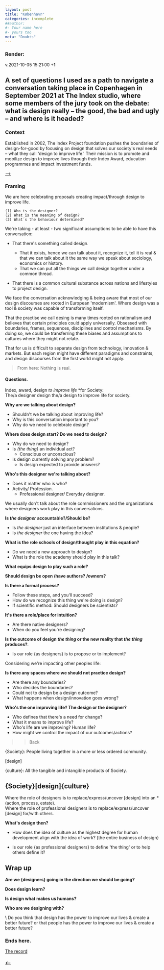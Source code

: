 ```yaml
---
layout: post
title: "København"
categories: incomplete
##author:
#- Your name here
#- yours too
meta: "Doubts"
---
```


### Render:
v.2021-10-05 15:21:00 +1


## A set of questions I used as a path to navigate a conversation taking place in Copenhagen in September 2021 at The Index studio, where some members of the jury took on the debate: what is design really – the good, the bad and ugly – and where is it headed?

### Context
Established in 2002, The Index Project foundation pushes the boundaries of design-for-good by focusing on design that solves our society's real needs – what they call 'design to improve life.' Their mission is to promote and mobilize design to improve lives through their Index Award, education programmes and impact investment funds.

[⟶](https://theindexproject.org)

### Framing
We are here celebrating proposals creating impact/through design to improve life.

    (1) Who is the designer?
    (2) What is the meaning of design?
    (3) What´s the behaviour determined?

We're taking - at least - two significant assumptions to be able to have this conversation:

  - That there's something called design.
    - That it exists, hence we can talk about it, recognize it, tell it is real & that we can talk about it the same way we speak about sociology, economics or history.
    - That we can put all the things we call design together under a common thread.

  - That there is a common cultural substance across nations and lifestyles to project design.

We face the conversation acknowledging & being aware that most of our design discourses are rooted in European 'modernism'. Where design was a tool & society was capable of transforming itself.

That the practise we call desing is many times rooted on rationalism and believes that certain principles could apply universally. Obsessed with boundaries, frames, sequences, disciplines and control mechanisms. By doing so, we could be transferring these biases and assumptions to cultures where they might not relate.

That for us is difficult to separate design from technology, innovation & markets. But each region might have different paradigms and constraints, and design discourses from the first world might not apply.


> From here: Nothing is real.

#### Questions.
Index, award, design *to improve life* *for Society:  
The/a designer design the/a design to improve life for society.

**Why are we talking about design?**
  - Shouldn't we be talking about improving life?
  - Why is this conversation important to you?
  - Why do we need to celebrate design?

 **Where does design start? Do we need to design?**
  - Why do we need to design?
  - Is *{the thing}* an individual act?
    - Conscious or unconscious?
  - Is design currently solving any problem?
    - Is design expected to provide answers?

**Who's this designer we're talking about?**
  - Does it matter who is who?
  - Activity/ Profession.
    - Professional designer/ Everyday designer.

We usually don't talk about the role commissioners and the organizations where designers work play in this conversations.  

**Is *the designer* accountable?/Should be?**
  - Is *the designer* just an interface between institutions & people?
  - Is *the designer* the one having the idea?

**What is the role schools of design/thought play in this equation?**
  - Do we need a new approach to design?
  - What is the role the academy should play in this talk?

**What equips design to play such a role?**

**Should design be open /have authors? /owners?**

**Is there a formal process?**
  - Follow these steps, and you'll succeed?  
  - How do we recognize this thing we're doing is design?
  - If scientific method: Should designers be scientists?

**It's there a role/place for intuition?**
  - Are there native designers?
  - When do you feel you're designing?

**Is the outcome of design *the thing* or the new reality that *the thing* produces?**.
  - Is our role {as designers} is to propose or to implement?

Considering we're impacting other peoples life:  

**Is there any spaces where we should not practice design?**
  - Are there any boundaries?   
  - Who decides the boundaries?
  - Could not to design be a design outcome?
  - What happens when design/innovation goes wrong?

**Who's the one improving life? The design or the designer?**
  - Who defines that there's a need for change?
  - What it means to improve life?
  - Who's life are we improving? Human life?
  - How might we control the impact of our outcomes/actions?

>> Back

{Society}: People living together in a more or less ordered community.

[design]

{culture}: All the tangible and intangible products of Society.


## {Society}[design]{culture}
  Where the role of designers is to replace/express/uncover [design] into an *(action, process, estate).  
  Where the role of professional designers is to replace/express/uncover [design] for/with others.  

**What's design then?**
- How does the idea of culture as the highest degree for human development align with the idea of work?
  {the entire business of design}  

- Is our role {as professional designers} to define 'the thing' or to help others define it?


## Wrap up

**Are we {designers} going in the direction we should be going?**

**Does design learn?**

**Is design what makes us humans?**

**Who are we designing with?**


\\
Do you think that design has the power to improve our lives & create a better future?
or that people has the power to improve our lives & create a better future?

### Ends here.
[The record](https://www.youtube.com/watch?v=zS3S67xFRIo)



##### [⟵](/../../incomplete/index.html)
